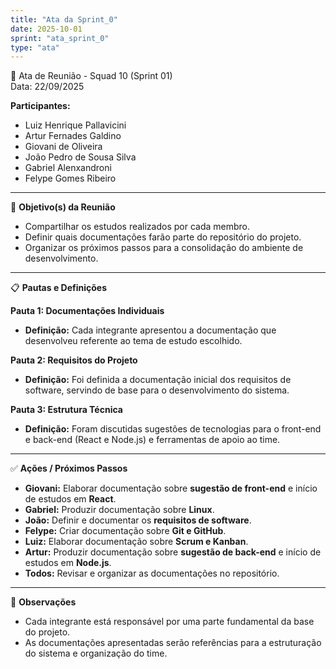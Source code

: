```yaml
---
title: "Ata da Sprint_0"
date: 2025-10-01
sprint: "ata_sprint_0"
type: "ata"
---
```


📌 Ata de Reunião - Squad 10 (Sprint 01)  
Data: 22/09/2025  

**Participantes:**  
- Luiz Henrique Pallavicini  
- Artur Fernades Galdino  
- Giovani de Oliveira  
- João Pedro de Sousa Silva  
- Gabriel Alenxandroni  
- Felype Gomes Ribeiro  

---

🎯 **Objetivo(s) da Reunião**  
- Compartilhar os estudos realizados por cada membro.  
- Definir quais documentações farão parte do repositório do projeto.  
- Organizar os próximos passos para a consolidação do ambiente de desenvolvimento.  

---

📋 **Pautas e Definições**  

**Pauta 1: Documentações Individuais**  
- **Definição:** Cada integrante apresentou a documentação que desenvolveu referente ao tema de estudo escolhido.  

**Pauta 2: Requisitos do Projeto**  
- **Definição:** Foi definida a documentação inicial dos requisitos de software, servindo de base para o desenvolvimento do sistema.  

**Pauta 3: Estrutura Técnica**  
- **Definição:** Foram discutidas sugestões de tecnologias para o front-end e back-end (React e Node.js) e ferramentas de apoio ao time.  

---

✅ **Ações / Próximos Passos**  
- **Giovani:** Elaborar documentação sobre **sugestão de front-end** e início de estudos em **React**.  
- **Gabriel:** Produzir documentação sobre **Linux**.  
- **João:** Definir e documentar os **requisitos de software**.  
- **Felype:** Criar documentação sobre **Git e GitHub**.  
- **Luiz:** Elaborar documentação sobre **Scrum e Kanban**.  
- **Artur:** Produzir documentação sobre **sugestão de back-end** e início de estudos em **Node.js**.  
- **Todos:** Revisar e organizar as documentações no repositório.  

---

📝 **Observações**  
- Cada integrante está responsável por uma parte fundamental da base do projeto.  
- As documentações apresentadas serão referências para a estruturação do sistema e organização do time.  

